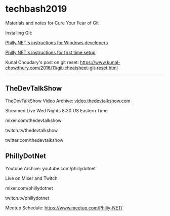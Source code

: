 # techbash2019
Materials and notes for Cure Your Fear of Git

Installing Git:

[Philly.<span>N</span>ET's instructions for Windows developers](https://github.com/phillydotnet/HandsOnLabs/blob/master/docs/install_git/windows_git_installation.md)

[Philly.<span>N</span>ET's instructions for first time setup](https://github.com/phillydotnet/HandsOnLabs/blob/master/docs/install_git/first_time_configuration.md)



Kunal Choudary's post on git reset:
https://www.kunal-chowdhury.com/2016/11/git-cheatsheet-git-reset.html

_____

## TheDevTalkShow
TheDevTalkShow Video Archive: [video.thedevtalkshow.com](https://www.youtube.com/channel/UC2iybVI2TE2LQ6straknrnA/videos)

Streamed Live Wed Nights 8:30 US Eastern Time

mixer.com/thedevtalkshow

twitch.tv/thedevtalkshow

twitter.com/thedevtalkshow

## PhillyDotNet

Youtube Archive: youtube.com/phillydotnet

Live on Mixer and Twitch

mixer.com/phillydotnet

twitch.tv/phillydotnet

Meetup Schedule: https://www.meetup.com/Philly-NET/